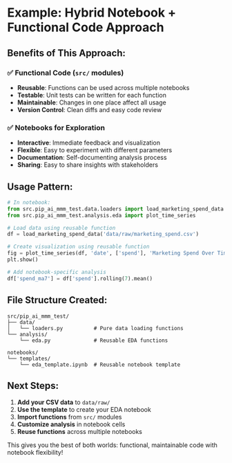 # Example: Hybrid Notebook + Functional Code Approach

## Benefits of This Approach:

### ✅ **Functional Code (`src/` modules)**
- **Reusable**: Functions can be used across multiple notebooks
- **Testable**: Unit tests can be written for each function
- **Maintainable**: Changes in one place affect all usage
- **Version Control**: Clean diffs and easy code review

### ✅ **Notebooks for Exploration**
- **Interactive**: Immediate feedback and visualization
- **Flexible**: Easy to experiment with different parameters
- **Documentation**: Self-documenting analysis process
- **Sharing**: Easy to share insights with stakeholders

## Usage Pattern:

```python
# In notebook:
from src.pip_ai_mmm_test.data.loaders import load_marketing_spend_data
from src.pip_ai_mmm_test.analysis.eda import plot_time_series

# Load data using reusable function
df = load_marketing_spend_data('data/raw/marketing_spend.csv')

# Create visualization using reusable function
fig = plot_time_series(df, 'date', ['spend'], 'Marketing Spend Over Time')
plt.show()

# Add notebook-specific analysis
df['spend_ma7'] = df['spend'].rolling(7).mean()
```

## File Structure Created:

```
src/pip_ai_mmm_test/
├── data/
│   └── loaders.py          # Pure data loading functions
└── analysis/
    └── eda.py              # Reusable EDA functions

notebooks/
└── templates/
    └── eda_template.ipynb  # Reusable notebook template
```

## Next Steps:

1. **Add your CSV data** to `data/raw/`
2. **Use the template** to create your EDA notebook
3. **Import functions** from `src/` modules
4. **Customize analysis** in notebook cells
5. **Reuse functions** across multiple notebooks

This gives you the best of both worlds: functional, maintainable code with notebook flexibility!

